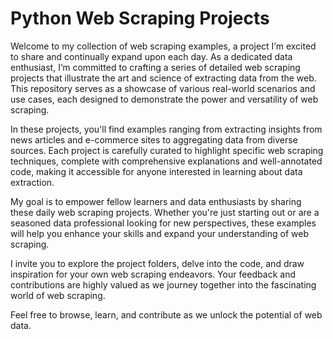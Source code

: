# Python Web Scraping Projects
Welcome to my collection of web scraping examples, a project I’m excited to share and continually expand upon each day. As a dedicated data enthusiast, I’m committed to crafting a series of detailed web scraping projects that illustrate the art and science of extracting data from the web. This repository serves as a showcase of various real-world scenarios and use cases, each designed to demonstrate the power and versatility of web scraping.

In these projects, you'll find examples ranging from extracting insights from news articles and e-commerce sites to aggregating data from diverse sources. Each project is carefully curated to highlight specific web scraping techniques, complete with comprehensive explanations and well-annotated code, making it accessible for anyone interested in learning about data extraction.

My goal is to empower fellow learners and data enthusiasts by sharing these daily web scraping projects. Whether you're just starting out or are a seasoned data professional looking for new perspectives, these examples will help you enhance your skills and expand your understanding of web scraping.

I invite you to explore the project folders, delve into the code, and draw inspiration for your own web scraping endeavors. Your feedback and contributions are highly valued as we journey together into the fascinating world of web scraping.

Feel free to browse, learn, and contribute as we unlock the potential of web data.
